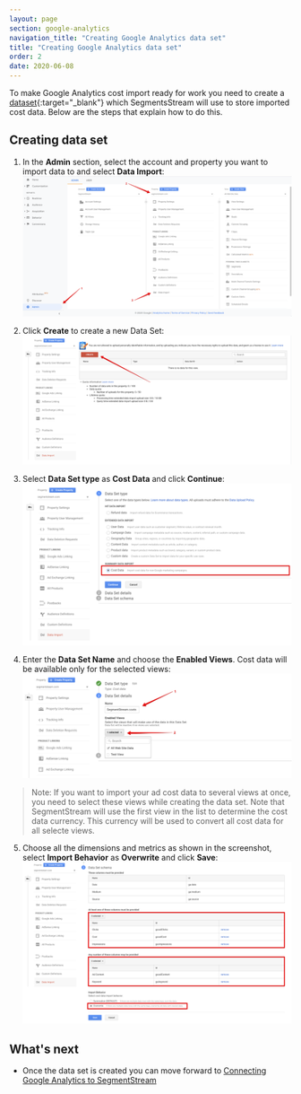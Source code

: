 ```yaml
---
layout: page
section: google-analytics
navigation_title: "Creating Google Analytics data set"
title: "Creating Google Analytics data set"
order: 2
date: 2020-06-08
---
```


To make Google Analytics cost import ready for work you need to create a [dataset](https://support.google.com/analytics/answer/6014980){:target="_blank"} which SegmentsStream will use to store imported cost data.
Below are the steps that explain how to do this.

## Creating data set

1. In the **Admin** section, select the account and property you want to import data to and select **Data Import**:
![Google Analytic Data Import](/img/google-analytics/ga-data-import.png)

2. Click **Create** to create a new Data Set:
![Google Analytics create Data Set](/img/google-analytics/ga-create-data-set.png)

3. Select **Data Set type** as **Cost Data** and click **Continue**:
![Google Analytics select Data Set type](/img/google-analytics/ga-data-set-type.png)

4. Enter the **Data Set Name** and choose the **Enabled Views**. Cost data will be available only for the selected views:
![Google Analytics Data Set details](/img/google-analytics/ga-data-set-details.png)
> Note: If you want to import your ad cost data to several views at once, you need to select these views while creating the data set. Note that SegmentStream will use the first view in the list to determine the cost data currency. This currency will be used to convert all cost data for all selecte views.

5. Choose all the dimensions and metrics as shown in the screenshot, select **Import Behavior** as **Overwrite** and click **Save**:
![Google Analytics Data Set schema](/img/google-analytics/ga-data-set-schema.png)

## What's next

* Once the data set is created you can move forward to [Connecting Google Analytics to SegmentStream](/google-analytics/connecting-google-analytics)